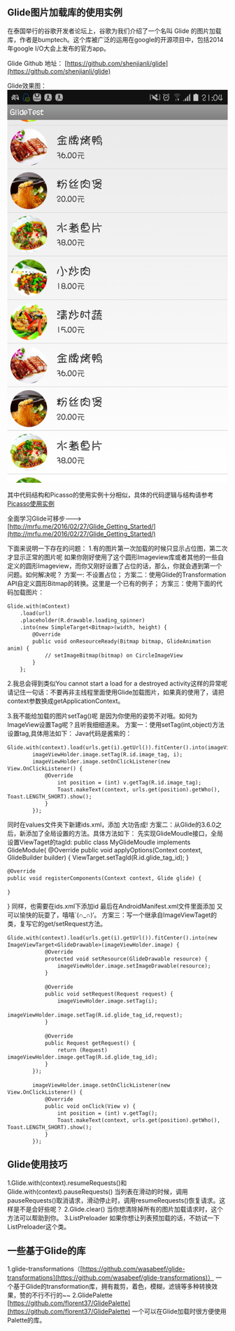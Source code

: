 ## Glide图片加载库的使用实例

在泰国举行的谷歌开发者论坛上，谷歌为我们介绍了一个名叫 Glide 的图片加载库，作者是bumptech。这个库被广泛的运用在google的开源项目中，包括2014年google I/O大会上发布的官方app。

Glide Github 地址：
[https://github.com/shenjianli/glide](https://github.com/shenjianli/glide)

Glide效果图：
![glide](img/glide_test.png)

其中代码结构和Picasso的使用实例十分相似，具体的代码逻辑与结构请参考[Picasso使用实例](http://shenjianli.github.io/2016/05/27/Picasso-Text-Example/)


全面学习Glide可移步--->[http://mrfu.me/2016/02/27/Glide_Getting_Started/](http://mrfu.me/2016/02/27/Glide_Getting_Started/)


下面来说明一下存在的问题：
1.有的图片第一次加载的时候只显示占位图，第二次才显示正常的图片呢
如果你刚好使用了这个圆形Imageview库或者其他的一些自定义的圆形Imageview，而你又刚好设置了占位的话，那么，你就会遇到第一个问题。如何解决呢？
方案一: 不设置占位；
方案二：使用Glide的Transformation API自定义圆形Bitmap的转换。这里是一个已有的例子；
方案三：使用下面的代码加载图片：
```
Glide.with(mContext)
    .load(url) 
    .placeholder(R.drawable.loading_spinner)
    .into(new SimpleTarget<Bitmap>(width, height) {
        @Override 
        public void onResourceReady(Bitmap bitmap, GlideAnimation anim) {
            // setImageBitmap(bitmap) on CircleImageView 
        } 
    };
```

2.我总会得到类似You cannot start a load for a destroyed activity这样的异常呢
请记住一句话：不要再非主线程里面使用Glide加载图片，如果真的使用了，请把context参数换成getApplicationContext。

3.我不能给加载的图片setTag()呢
是因为你使用的姿势不对哦。如何为ImageView设置Tag呢？且听我细细道来。
方案一：使用setTag(int,object)方法设置tag,具体用法如下：
Java代码是酱紫的：
```
Glide.with(context).load(urls.get(i).getUrl()).fitCenter().into(imageViewHolder.image);
        imageViewHolder.image.setTag(R.id.image_tag, i);
        imageViewHolder.image.setOnClickListener(new View.OnClickListener() {
            @Override
                int position = (int) v.getTag(R.id.image_tag);
                Toast.makeText(context, urls.get(position).getWho(), Toast.LENGTH_SHORT).show();
            }
        });
```

同时在values文件夹下新建ids.xml，添加
<item name="image_tag" type="id"/>
大功告成!
方案二：从Glide的3.6.0之后，新添加了全局设置的方法。具体方法如下：
先实现GlideMoudle接口，全局设置ViewTaget的tagId:
public class MyGlideMoudle implements GlideModule{
    @Override
    public void applyOptions(Context context, GlideBuilder builder) {
        ViewTarget.setTagId(R.id.glide_tag_id);
    }

    @Override
    public void registerComponents(Context context, Glide glide) {

    }
}
同样，也需要在ids.xml下添加id
<item name="glide_tag_id" type="id"/>
最后在AndroidManifest.xml文件里面添加
<meta-data
    android:name="com.yourpackagename.MyGlideMoudle"
    android:value="GlideModule" />
又可以愉快的玩耍了，嘻嘻`(∩_∩)′。
方案三：写一个继承自ImageViewTaget的类，复写它的get/setRequest方法。
```
Glide.with(context).load(urls.get(i).getUrl()).fitCenter().into(new ImageViewTarget<GlideDrawable>(imageViewHolder.image) {
            @Override
            protected void setResource(GlideDrawable resource) {
                imageViewHolder.image.setImageDrawable(resource);
            }

            @Override
            public void setRequest(Request request) {
                imageViewHolder.image.setTag(i);
                imageViewHolder.image.setTag(R.id.glide_tag_id,request);
            }

            @Override
            public Request getRequest() {
                return (Request) imageViewHolder.image.getTag(R.id.glide_tag_id);
            }
        });

        imageViewHolder.image.setOnClickListener(new View.OnClickListener() {
            @Override
            public void onClick(View v) {
                int position = (int) v.getTag();
                Toast.makeText(context, urls.get(position).getWho(), Toast.LENGTH_SHORT).show();
            }
        });
```
## Glide使用技巧

1.Glide.with(context).resumeRequests()和 Glide.with(context).pauseRequests()
当列表在滑动的时候，调用pauseRequests()取消请求，滑动停止时，调用resumeRequests()恢复请求。这样是不是会好些呢？
2.Glide.clear()
当你想清除掉所有的图片加载请求时，这个方法可以帮助到你。
3.ListPreloader
如果你想让列表预加载的话，不妨试一下ListPreloader这个类。

## 一些基于Glide的库

1.glide-transformations（[https://github.com/wasabeef/glide-transformations](https://github.com/wasabeef/glide-transformations)）
一个基于Glide的transformation库，拥有裁剪，着色，模糊，滤镜等多种转换效果，赞的不行不行的~~
2.GlidePalette [https://github.com/florent37/GlidePalette](https://github.com/florent37/GlidePalette)
一个可以在Glide加载时很方便使用Palette的库。
